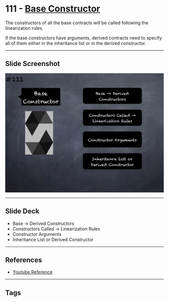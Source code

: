 # 111 - [Base Constructor](Base%20Constructor.md)
The constructors of all the base contracts will be called following the linearization rules. 

If the base constructors have arguments, derived contracts need to specify all of them either in the inheritance list or in the derived constructor.
___
## Slide Screenshot
![111.png](../images/solidity201/111.png)
___
## Slide Deck
- Base -> Derived Constructors
- Constructors Called -> Linearization Rules
- Constructor Arguments
- Inheritance List or Derived Constructor
___
## References
- [Youtube Reference](https://youtu.be/3bFgsmsQXrE?t=812)
___
## Tags